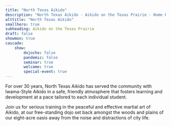 ```yaml
---
title: "North Texas Aikido"
description: "North Texas Aikido - Aikido on the Texas Prairie - Home Page"
alttitle: "North Texas Aikido"
smallhero: true
subheading: Aikido on the Texas Prairie
draft: false
showmon: true
cascade:
    show:
        dojocho: false
        pandemic: false
        seminar: true
        welcome: true
        special-event: true
---
```


For over 30 years, North Texas Aikido has served the community with Iwama-Style Aikido in a safe, friendly atmosphere that fosters learning and development at a pace tailored to each individual student.

Join us for serious training in the peaceful and effective martial art of Aikido, at our free-standing dojo set back amongst the woods and plains of our eight-acre oasis away from the noise and distractions of city life.
